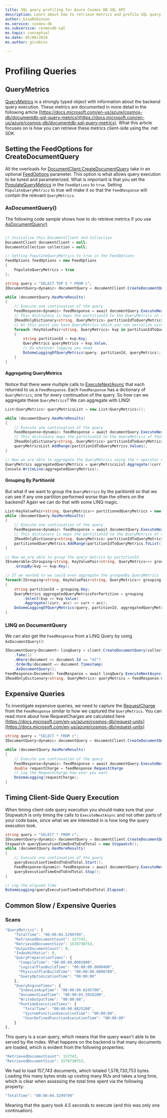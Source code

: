 ```yaml
---
title: SQL query profiling for Azure Cosmos DB SQL API
description: Learn about how to retrieve metrics and profile SQL query performance of Azure Cosmos DB requests.
author: GinaRobinson
ms.service: cosmos-db
ms.subservice: cosmosdb-sql
ms.topic: conceptual
ms.date: 05/09/2019
ms.author: girobins

---
```

# Profiling Queries

## QueryMetrics
[QueryMetrics](https://msdn.microsoft.com/en-us/library/microsoft.azure.documents.querymetrics.aspx) is a strongly typed object with information about the backend query execution. These metrics are documented in more detail in the following article [https://docs.microsoft.com/en-us/azure/cosmos-db/documentdb-sql-query-metrics](https://docs.microsoft.com/en-us/azure/cosmos-db/documentdb-sql-query-metrics). What this article focuses on is how you can retrieve these metrics client-side using the .net SDK.

## Setting the FeedOptions for CreateDocumentQuery

All the overloads for [DocumentClient.CreateDocumentQuery](https://msdn.microsoft.com/en-us/library/microsoft.azure.documents.client.documentclient.createdocumentquery.aspx) take in an optional [FeedOptions](https://msdn.microsoft.com/en-us/library/microsoft.azure.documents.client.feedoptions.aspx) parameter. This option is what allows query execution to be tuned and parameterized. What is important is that you set the [PopulateQueryMetrics](https://msdn.microsoft.com/en-us/library/microsoft.azure.documents.client.feedoptions.populatequerymetrics.aspx#P:Microsoft.Azure.Documents.Client.FeedOptions.PopulateQueryMetrics) in the `FeedOptions` to `true`. Setting `PopulateQueryMetrics` to true will make it so that the `FeedResponse` will contain the relevant `QueryMetrics`.

### AsDocumentQuery()
The following code sample shows how to do retrieve metrics if you use [AsDocumentQuery()](https://msdn.microsoft.com/en-us/library/microsoft.azure.documents.linq.documentqueryable.asdocumentquery.aspx)

```csharp

// Initialize this DocumentClient and Collection
DocumentClient documentClient = null;
DocumentCollection collection = null;

// Setting PopulateQueryMetrics to true in the FeedOptions
FeedOptions feedOptions = new FeedOptions
{
    PopulateQueryMetrics = true
};

string query = "SELECT TOP 5 * FROM c";
IDocumentQuery<dynamic> documentQuery = documentClient.CreateDocumentQuery(Collection.SelfLink, query, feedOptions).AsDocumentQuery();

while (documentQuery.HasMoreResults)
{
    // Execute one continuation of the query
    FeedResponse<dynamic> feedResponse = await documentQuery.ExecuteNextAsync();
    // This dictionary is maps the partitionId to the QueryMetrics of that query
    IReadOnlyDictionary<string, QueryMetrics> partitionIdToQueryMetrics = feedResponse.QueryMetrics;
    // At this point you have QueryMetrics which you can serialize using .ToString()
    foreach (KeyValuePair<string, QueryMetrics> kvp in partitionIdToQueryMetrics)
    {
        string partitionId = kvp.Key;
        QueryMetrics queryMetrics = kvp.Value;
        // Do whatever logging you need
        DoSomeLoggingOfQueryMetrics(query, partitionId, queryMetrics);
    }
}
```
#### Aggregating QueryMetrics

Notice that there were multiple calls to [ExecuteNextAsync](https://msdn.microsoft.com/en-us/library/azure/dn850294.aspx) that each returned to us a `FeedResponse`. Each `FeedResponse` has a dictionary of `QueryMetrics`; one for every continuation of the query. So how can we aggregate these `QueryMetrics`? We can aggregate with LINQ!

```csharp
List<QueryMetrics> queryMetricsList = new List<QueryMetrics>();

while (documentQuery.HasMoreResults)
{
    // Execute one continuation of the query
    FeedResponse<dynamic> feedResponse = await documentQuery.ExecuteNextAsync();
    // This dictionary maps the partitionId to the QueryMetrics of that query
    IReadOnlyDictionary<string, QueryMetrics> partitionIdToQueryMetrics = feedResponse.QueryMetrics;
    queryMetricsList.AddRange(partitionIdToQueryMetrics.Values);
}

// Now we are able to aggregate the QueryMetrics using the + operator overload of the QueryMetrics class.
QueryMetrics aggregatedQueryMetrics = queryMetricsList.Aggregate((curr, acc) => curr + acc);
Console.WriteLine(aggregatedQueryMetrics);
```

#### Grouping By PartitionId

But what if we want to group the `QueryMetrics` by the paritionId so that we can see if any one partition performed worse than the others on the backend? Again we can do that with some LINQ magic.

```csharp
List<KeyValuePair<string, QueryMetrics>> partitionedQueryMetrics = new List<KeyValuePair<string, QueryMetrics>>();
while (documentQuery.HasMoreResults)
{
    // Execute one continuation of the query
    FeedResponse<dynamic> feedResponse = await documentQuery.ExecuteNextAsync();
    // This dictionary is maps the partitionId to the QueryMetrics of that query
    IReadOnlyDictionary<string, QueryMetrics> partitionIdToQueryMetrics = feedResponse.QueryMetrics;
    partitionedQueryMetrics.AddRange(partitionIdToQueryMetrics.ToList());
}

// Now we are able to group the query metrics by partitionId
IEnumerable<IGrouping<string, KeyValuePair<string, QueryMetrics>>> groupedByQueryMetrics = partitionedQueryMetrics
    .GroupBy(kvp => kvp.Key);

// If we wanted to we could even aggregate the groupedby QueryMetrics
foreach(IGrouping<string, KeyValuePair<string, QueryMetrics>> grouping in groupedByQueryMetrics)
{
    string partitionId = grouping.Key;
    QueryMetrics aggregatedQueryMetricsForPartition = grouping
        .Select(kvp => kvp.Value)
        .Aggregate((curr, acc) => curr + acc);
    DoSomeLoggingOfQueryMetrics(query, partitionId, aggregatedQueryMetricsForPartition);
}
```

### LINQ on DocumentQuery

We can also get the `FeedResponse` from a LINQ Query by using `AsDocumentQuery()`:

```csharp
IDocumentQuery<Document> linqQuery = client.CreateDocumentQuery(collection.SelfLink, feedOptions)
    .Take(1)
    .Where(document => document.Id == "42")
    .OrderBy(document => document.Timestamp)
    .AsDocumentQuery();
FeedResponse<Document> feedResponse = await linqQuery.ExecuteNextAsync<Document>();
IReadOnlyDictionary<string, QueryMetrics> queryMetrics = feedResponse.QueryMetrics;
```

## Expensive Queries

To investigate expensive queries, we need to capture the [RequestCharge](https://msdn.microsoft.com/en-us/library/azure/dn948712.aspx) from the `FeedResponse` similar to how we captured the `QueryMetrics`. You can read more about how RequestCharges are calculated here [https://docs.microsoft.com/en-us/azure/cosmos-db/request-units](https://docs.microsoft.com/en-us/azure/cosmos-db/request-units)

```csharp
string query = "SELECT * FROM c";
IDocumentQuery<dynamic> documentQuery = documentClient.CreateDocumentQuery(Collection.SelfLink, query, feedOptions).AsDocumentQuery();

while (documentQuery.HasMoreResults)
{
    // Execute one continuation of the query
    FeedResponse<dynamic> feedResponse = await documentQuery.ExecuteNextAsync();
    double requestCharge = feedResponse.RequestCharge
    // Log the RequestCharge how ever you want.
    DoSomeLogging(requestCharge);
}
```

## Timing Client-Side Query Execution

When timing client-side query execution you should make sure that your Stopwatch is only timing the calls to `ExecuteNextAsync` and not other parts of your code base, since what we are interested in is how long the query execution took.

```csharp
string query = "SELECT * FROM c";
IDocumentQuery<dynamic> documentQuery = documentClient.CreateDocumentQuery(Collection.SelfLink, query, feedOptions).AsDocumentQuery();
Stopwatch queryExecutionTimeEndToEndTotal = new Stopwatch();
while (documentQuery.HasMoreResults)
{
    // Execute one continuation of the query
    queryExecutionTimeEndToEndTotal.Start();
    FeedResponse<dynamic> feedResponse = await documentQuery.ExecuteNextAsync();
    queryExecutionTimeEndToEndTotal.Stop();
}

// Log the elapsed time
DoSomeLogging(queryExecutionTimeEndToEndTotal.Elapsed);
```

## Common Slow / Expensive Queries

### Scans
```js
"QueryMetrics": {
    "TotalTime": "00:00:04.5299799",
    "RetrievedDocumentCount": 157743,
    "RetrievedDocumentSize": 1578730753,
    "OutputDocumentCount": 0,
    "IndexHitRatio": 0,
    "QueryPreparationTimes": {
      "CompileTime": "00:00:00.0001000",
      "LogicalPlanBuildTime": "00:00:00.0000400",
      "PhysicalPlanBuildTime": "00:00:00.0000700",
      "QueryOptimizationTime": "00:00:00"
    },
    "QueryEngineTimes": {
      "IndexLookupTime": "00:00:00.0245700",
      "DocumentLoadTime": "00:00:03.5928200",
      "WriteOutputTime": "00:00:00",
      "RuntimeExecutionTimes": {
        "TotalTime": "00:00:00.8825200",
        "SystemFunctionExecutionTime": "00:00:00",
        "UserDefinedFunctionExecutionTime": "00:00:00"
    }
},
```

This query is a scan query, which means that the query wasn't able to be served by the index. What happens on the backend is that many documents are loaded, which is evident from the following properties:

```js
"RetrievedDocumentCount": 157743,
"RetrievedDocumentSize": 1578730753,
```

We had to load 157,743 documents, which totaled 1,578,730,753 bytes. Loading this many bytes ends up costing many RUs and takes a long time, which is clear when assessing the total time spent via the following property:

```js
"TotalTime": "00:00:04.5299799"
```

Meaning that the query took 4.5 seconds to execute (and this was only one continuation).
